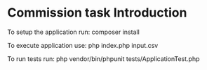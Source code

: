 # Commission task Introduction

To setup the application run:
composer install

To execute application use:
php index.php input.csv

To run tests run:
php vendor/bin/phpunit tests/ApplicationTest.php

